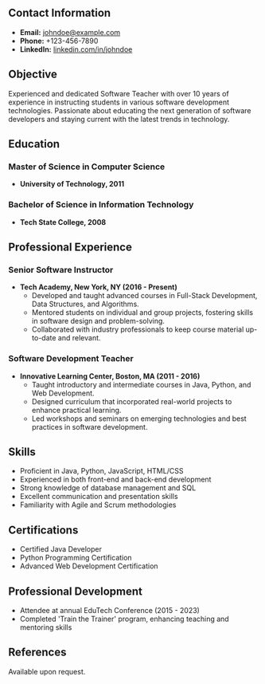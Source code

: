 ## Contact Information
- **Email:** johndoe@example.com
- **Phone:** +123-456-7890
- **LinkedIn:** [linkedin.com/in/johndoe](https://linkedin.com/in/johndoe)

## Objective
Experienced and dedicated Software Teacher with over 10 years of experience in instructing students in various software development technologies. Passionate about educating the next generation of software developers and staying current with the latest trends in technology.

## Education
### Master of Science in Computer Science
- **University of Technology, 2011**

### Bachelor of Science in Information Technology
- **Tech State College, 2008**

## Professional Experience
### Senior Software Instructor
- **Tech Academy, New York, NY (2016 - Present)**
  - Developed and taught advanced courses in Full-Stack Development, Data Structures, and Algorithms.
  - Mentored students on individual and group projects, fostering skills in software design and problem-solving.
  - Collaborated with industry professionals to keep course material up-to-date and relevant.

### Software Development Teacher
- **Innovative Learning Center, Boston, MA (2011 - 2016)**
  - Taught introductory and intermediate courses in Java, Python, and Web Development.
  - Designed curriculum that incorporated real-world projects to enhance practical learning.
  - Led workshops and seminars on emerging technologies and best practices in software development.

## Skills
- Proficient in Java, Python, JavaScript, HTML/CSS
- Experienced in both front-end and back-end development
- Strong knowledge of database management and SQL
- Excellent communication and presentation skills
- Familiarity with Agile and Scrum methodologies

## Certifications
- Certified Java Developer
- Python Programming Certification
- Advanced Web Development Certification

## Professional Development
- Attendee at annual EduTech Conference (2015 - 2023)
- Completed 'Train the Trainer' program, enhancing teaching and mentoring skills

## References
Available upon request.

